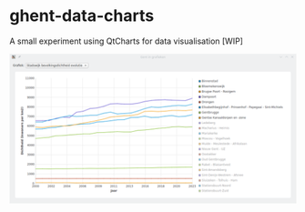 # ghent-data-charts

A small experiment using QtCharts for data visualisation [WIP]

![Screenshot](/img/screenshot.png?raw=true)
